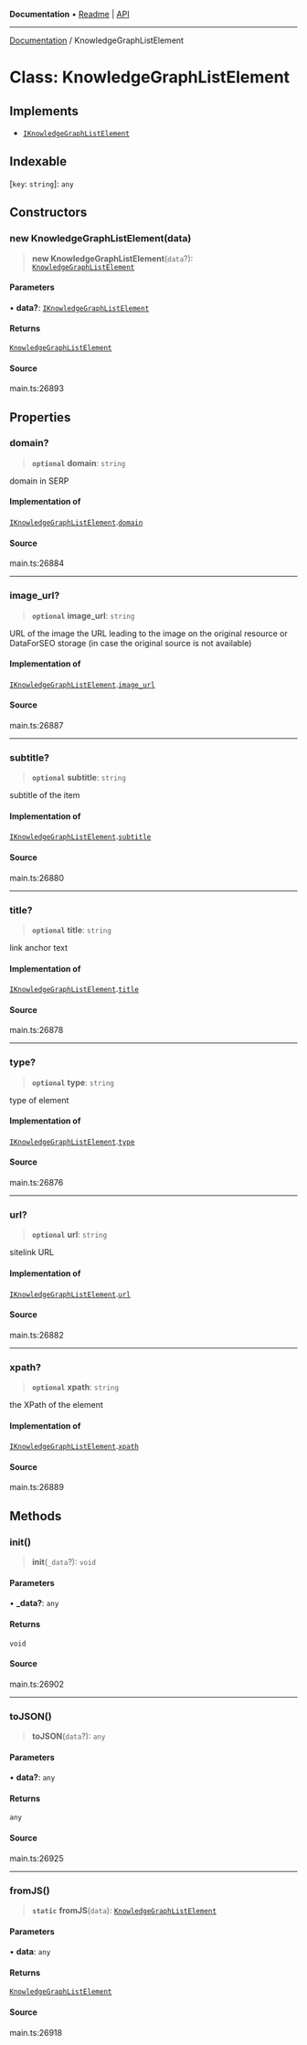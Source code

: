 **Documentation** • [Readme](../README.md) \| [API](../globals.md)

***

[Documentation](../README.md) / KnowledgeGraphListElement

# Class: KnowledgeGraphListElement

## Implements

- [`IKnowledgeGraphListElement`](../interfaces/IKnowledgeGraphListElement.md)

## Indexable

 \[`key`: `string`\]: `any`

## Constructors

### new KnowledgeGraphListElement(data)

> **new KnowledgeGraphListElement**(`data`?): [`KnowledgeGraphListElement`](KnowledgeGraphListElement.md)

#### Parameters

• **data?**: [`IKnowledgeGraphListElement`](../interfaces/IKnowledgeGraphListElement.md)

#### Returns

[`KnowledgeGraphListElement`](KnowledgeGraphListElement.md)

#### Source

main.ts:26893

## Properties

### domain?

> **`optional`** **domain**: `string`

domain in SERP

#### Implementation of

[`IKnowledgeGraphListElement`](../interfaces/IKnowledgeGraphListElement.md).[`domain`](../interfaces/IKnowledgeGraphListElement.md#domain)

#### Source

main.ts:26884

***

### image\_url?

> **`optional`** **image\_url**: `string`

URL of the image
the URL leading to the image on the original resource or DataForSEO storage (in case the original source is not available)

#### Implementation of

[`IKnowledgeGraphListElement`](../interfaces/IKnowledgeGraphListElement.md).[`image_url`](../interfaces/IKnowledgeGraphListElement.md#image_url)

#### Source

main.ts:26887

***

### subtitle?

> **`optional`** **subtitle**: `string`

subtitle of the item

#### Implementation of

[`IKnowledgeGraphListElement`](../interfaces/IKnowledgeGraphListElement.md).[`subtitle`](../interfaces/IKnowledgeGraphListElement.md#subtitle)

#### Source

main.ts:26880

***

### title?

> **`optional`** **title**: `string`

link anchor text

#### Implementation of

[`IKnowledgeGraphListElement`](../interfaces/IKnowledgeGraphListElement.md).[`title`](../interfaces/IKnowledgeGraphListElement.md#title)

#### Source

main.ts:26878

***

### type?

> **`optional`** **type**: `string`

type of element

#### Implementation of

[`IKnowledgeGraphListElement`](../interfaces/IKnowledgeGraphListElement.md).[`type`](../interfaces/IKnowledgeGraphListElement.md#type)

#### Source

main.ts:26876

***

### url?

> **`optional`** **url**: `string`

sitelink URL

#### Implementation of

[`IKnowledgeGraphListElement`](../interfaces/IKnowledgeGraphListElement.md).[`url`](../interfaces/IKnowledgeGraphListElement.md#url)

#### Source

main.ts:26882

***

### xpath?

> **`optional`** **xpath**: `string`

the XPath of the element

#### Implementation of

[`IKnowledgeGraphListElement`](../interfaces/IKnowledgeGraphListElement.md).[`xpath`](../interfaces/IKnowledgeGraphListElement.md#xpath)

#### Source

main.ts:26889

## Methods

### init()

> **init**(`_data`?): `void`

#### Parameters

• **\_data?**: `any`

#### Returns

`void`

#### Source

main.ts:26902

***

### toJSON()

> **toJSON**(`data`?): `any`

#### Parameters

• **data?**: `any`

#### Returns

`any`

#### Source

main.ts:26925

***

### fromJS()

> **`static`** **fromJS**(`data`): [`KnowledgeGraphListElement`](KnowledgeGraphListElement.md)

#### Parameters

• **data**: `any`

#### Returns

[`KnowledgeGraphListElement`](KnowledgeGraphListElement.md)

#### Source

main.ts:26918
